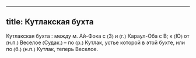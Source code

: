 
---
title: Кутлакская бухта
---
Кутлакская бухта
: между м. Ай-Фока с ⦅З⦆ и ⦅г.⦆ Караул-Оба с В; к ⦅Ю⦆ от ⦅н.п.⦆ Веселое ⦅Судак.⦆ – по ⦅р.⦆ Кутлак, устье которой в этой бухте, или по ⦅б.⦆ ⦅н.п.⦆ Кутлак, теперь Веселое.
